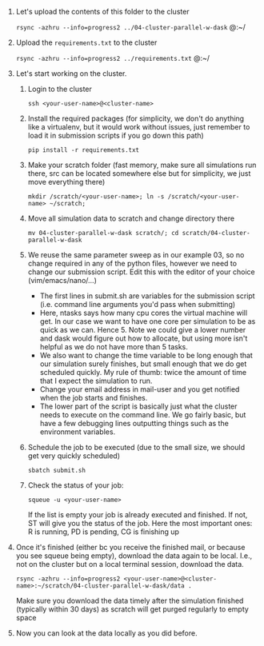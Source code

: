 1. Let's upload the contents of this folder to the cluster

    `rsync -azhru --info=progress2 ../04-cluster-parallel-w-dask` <your-user-name>@<cluster-name>:~/

2. Upload the `requirements.txt` to the cluster

    `rsync -azhru --info=progress2 ../requirements.txt` <your-user-name>@<cluster-name>:~/

3. Let's start working on the cluster.
    1. Login to the cluster

        `ssh <your-user-name>@<cluster-name>`

    2. Install the required packages (for simplicity, we don't do anything like a virtualenv, but it would work without issues, just remember to load it in submission scripts if you go down this path)

        `pip install -r requirements.txt`

    3. Make your scratch folder (fast memory, make sure all simulations run there, src can be located somewhere else but for simplicity, we just move everything there)

        `mkdir /scratch/<your-user-name>; ln -s /scratch/<your-user-name> ~/scratch;`

    4. Move all simulation data to scratch and change directory there

        `mv 04-cluster-parallel-w-dask scratch/; cd scratch/04-cluster-parallel-w-dask` 

    5. We reuse the same parameter sweep as in our example 03, so no change required in any of the python files, however we need to change our submission script. Edit this with the editor of your choice (vim/emacs/nano/...)
        - The first lines in submit.sh are variables for the submission script (i.e. command line arguments you'd pass when submitting)
        - Here, ntasks says how many cpu cores the virtual machine will get. In our case we want to have one core per simulation to be as quick as we can. Hence 5. Note we could give a lower number and dask would figure out how to allocate, but using more isn't helpful as we do not have more than 5 tasks.
        - We also want to change the time variable to be long enough that our simulation surely finishes, but small enough that we do get scheduled quickly. My rule of thumb: twice the amount of time that I expect the simulation to run.
        - Change your email address in mail-user and you get notified when the job starts and finishes.
        - The lower part of the script is basically just what the cluster needs to execute on the command line. We go fairly basic, but have a few debugging lines outputting things such as the environment variables.
    6. Schedule the job to be executed (due to the small size, we should get very quickly scheduled)

        `sbatch submit.sh`

    7. Check the status of your job:

        `squeue -u <your-user-name>`

       If the list is empty your job is already executed and finished. If not, ST will give you the status of the job. Here the most important ones: R is running, PD is pending, CG is finishing up
4. Once it's finished (either bc you receive the finished mail, or because you see squeue being empty), download the data again to be local. I.e., not on the cluster but on a local terminal session, download the data.

    `rsync -azhru --info=progress2 <your-user-name>@<cluster-name>:~/scratch/04-cluster-parallel-w-dask/data .`

    Make sure you download the data timely after the simulation finished (typically within 30 days) as scratch will get purged regularly to empty space
5. Now you can look at the data locally as you did before.
